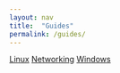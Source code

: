 ```yaml
---
layout: nav
title:  "Guides"
permalink: /guides/
---
```


<div class="guides">

  <a class="post-link" href="/guides/linux/">Linux</a>
  <a class="post-link" href="/guides/networking/">Networking</a>
  <a class="post-link" href="/guides/windows/">Windows</a>  


</div>
